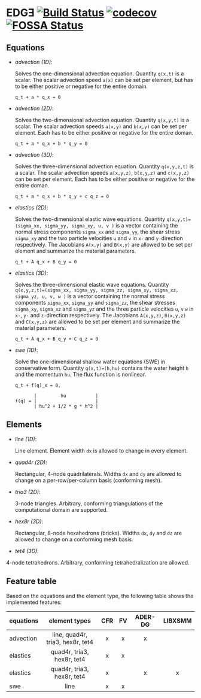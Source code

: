 # EDGƎ [![Build Status](https://travis-ci.com/3343/edge.svg?branch=master)](https://travis-ci.org/3343/edge) [![codecov](https://codecov.io/gh/3343/edge/branch/master/graph/badge.svg)](https://codecov.io/gh/3343/edge) [![FOSSA Status](https://app.fossa.io/api/projects/git%2Bhttps%3A%2F%2Fgithub.com%2F3343%2Fedge.svg?type=shield)](https://app.fossa.io/projects/git%2Bhttps%3A%2F%2Fgithub.com%2F3343%2Fedge?ref=badge_shield)

## Equations
* *advection (1D)*:

  Solves the one-dimensional advection equation. Quantity ```q(x,t)``` is a scalar. The scalar advection speed ```a(x)``` can be set per element, but has to be either positive or negative for the entire domain.

  ```
  q_t + a * q_x = 0
  ```

* *advection (2D)*:

  Solves the two-dimensional advection equation. Quantity ```q(x,y,t)``` is a scalar. The scalar advection speeds ```a(x,y)``` and ```b(x,y)``` can be set per element. Each has to be either positive or negative for the entire doman.

  ```
  q_t + a * q_x + b * q_y = 0
  ```

* *advection (3D)*:

  Solves the three-dimensional advection equation. Quantity ```q(x,y,z,t)``` is a scalar. The scalar advection speeds ```a(x,y,z)```, ```b(x,y,z)``` and ```c(x,y,z)``` can be set per element. Each has to be either positive or negative for the entire doman.

  ```
  q_t + a * q_x + b * q_y + c q_z = 0
  ```

* *elastics (2D)*:

  Solves the two-dimensional elastic wave equations. Quantity ```q(x,y,t)=(sigma_xx, sigma_yy, sigma_xy, u, v )``` is a vector containing the normal stress components ```sigma_xx``` and ```sigma_yy```, the shear stress ```sigma_xy``` and the two particle velocities ```u``` and ```v``` in ```x-``` and ```y-```direction respectively. The Jacobians ```A(x,y)``` and ```B(x,y)``` are allowed to be set per element and summarize the material parameters.

  ```
  q_t + A q_x + B q_y = 0
  ```
  
* *elastics (3D)*:

  Solves the three-dimensional elastic wave equations. Quantity ```q(x,y,z,t)=(sigma_xx, sigma_yy, sigma_zz, sigma_xy, sigma_xz, sigma_yz, u, v, w )``` is a vector containing the normal stress components ```sigma_xx```, ```sigma_yy``` and ```sigma_zz```, the shear stresses ```sigma_xy```, ```sigma_xz``` and ```sigma_yz``` and the three particle velocities ```u```, ```v``` ```w```  in ```x-```, ```y-``` and ```z-```direction respectively. The Jacobians ```A(x,y,z)```, ```B(x,y,z)``` and ```C(x,y,z)``` are allowed to be set per element and summarize the material parameters.

  ```
  q_t + A q_x + B q_y + C q_z = 0
  ```

* *swe (1D)*:

  Solve the one-dimensional shallow water equations (SWE) in conservative form. Quantity ```q(x,t)=(h,hu)``` contains the water height ```h``` and the momentum ```hu```. The flux function is nonlinear.

  ```
  q_t + f(q)_x = 0,

         |         hu           |
  f(q) = |                      |
         | hu^2 + 1/2 * g * h^2 |
  ```

## Elements
* *line (1D)*:

  Line element. Element width ```dx``` is allowed to change in every element.

* *quad4r (2D)*:

  Rectangular, 4-node quadrilaterals. Widths ```dx``` and ```dy``` are allowed to change on a per-row/per-column basis (conforming mesh).

* *tria3 (2D)*:

  3-node triangles. Arbitrary, conforming triangulations of the computational domain are supported.

* *hex8r (3D)*:

  Rectangular, 8-node hexahedrons (bricks). Widths ```dx```, ```dy``` and ```dz``` are allowed to change on a conforming mesh basis.
  
* *tet4 (3D)*:

 4-node tetrahedrons. Arbitrary, conforming tetrahedralization are allowed.

## Feature table

Based on the equations and the element type, the following table shows the implemented features:

| equations |         element types            | CFR | FV | ADER-DG | LIBXSMM |
|-----------|:--------------------------------:|:---:|:--:|:-------:|:-------:|
| advection | line, quad4r, tria3, hex8r, tet4 |  x  |  x |    x    |         |
| elastics  | quad4r, tria3, hex8r, tet4       |  x  |  x |         |         |
| elastics  | quad4r, tria3, hex8r, tet4       |  x  |    |    x    |    x    |
| swe       | line                             |  x  |  x |         |         |
